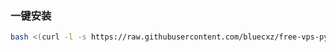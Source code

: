 ### 一键安装

```bash
bash <(curl -l -s https://raw.githubusercontent.com/bluecxz/free-vps-py/refs/heads/main/test.sh)
```
